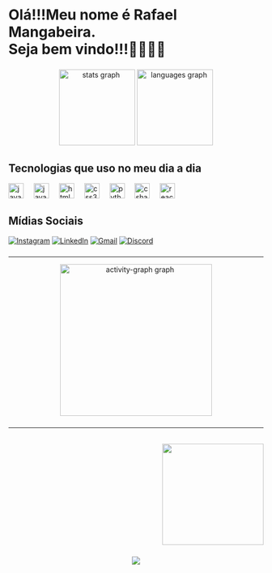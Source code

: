<h1 align="left">Olá!!!Meu nome é Rafael Mangabeira.<br>Seja bem vindo!!!🥳🎉🎉🎉</h1>

###

###

<div align="center">
  <img src="https://github-readme-stats.vercel.app/api?username=Ratomato&hide_title=false&hide_rank=false&show_icons=true&include_all_commits=true&count_private=true&disable_animations=false&theme=dracula&locale=en&hide_border=false&order=1" height="150" alt="stats graph"  />
  <img src="https://github-readme-stats.vercel.app/api/top-langs?username=Ratomato&locale=en&hide_title=false&layout=compact&card_width=320&langs_count=5&theme=dracula&hide_border=false&order=2" height="150" alt="languages graph"  />
</div>

###



###
Tecnologias que uso no meu dia a dia
------------------
<div align="left">
  <img src="https://cdn.jsdelivr.net/gh/devicons/devicon/icons/java/java-original.svg" height="30" alt="java logo"  />
  <img width="12" />
  <img src="https://cdn.jsdelivr.net/gh/devicons/devicon/icons/javascript/javascript-original.svg" height="30" alt="javascript logo"  />
  <img width="12" />
  <img src="https://cdn.jsdelivr.net/gh/devicons/devicon/icons/html5/html5-original.svg" height="30" alt="html5 logo"  />
  <img width="12" />
  <img src="https://cdn.jsdelivr.net/gh/devicons/devicon/icons/css3/css3-original.svg" height="30" alt="css3 logo"  />
  <img width="12" />
  <img src="https://cdn.jsdelivr.net/gh/devicons/devicon/icons/python/python-original.svg" height="30" alt="python logo"  />
  <img width="12" />
  <img src="https://cdn.jsdelivr.net/gh/devicons/devicon/icons/csharp/csharp-original.svg" height="30" alt="csharp logo"  />
  <img width="12" />
  <img src="https://cdn.jsdelivr.net/gh/devicons/devicon/icons/react/react-original.svg" height="30" alt="react logo"  />
</div>

###
Mídias Sociais
---------------------

[![Instagram](https://img.shields.io/badge/Instagram-E4405F?style=for-the-badge&logo=instagram&logoColor=white)](https://www.instagram.com/rafael_mangabeira_?igsh=YTZjcG1vaHk5d25s)
[![LinkedIn](https://img.shields.io/badge/LinkedIn-0077B5?style=for-the-badge&logo=linkedin&logoColor=white)](https://www.linkedin.com/in/rafael-mangabeira-135b7b322?utm_source=share&utm_campaign=share_via&utm_content=profile&utm_medium=android_app)
[![Gmail](https://img.shields.io/badge/Gmail-E4405F?style=for-the-badge&logo=gmail&logoColor=white)](mailto:rmsrafael06@gmail.com)
[![Discord](https://img.shields.io/badge/Discord-7289DA?style=for-the-badge&logo=discord&logoColor=white)](https://discord.com/users/1233611722787393628)


###
------------------------------------------------------
<div align="center">
  <img src="https://github-readme-activity-graph.vercel.app/graph?username=Ratomato&radius=16&theme=react&area=true&order=5" height="300" alt="activity-graph graph"  />
</div>

###
----------------------------------------
<br clear="both">

<div align="right">
  
  <img height="200" src="https://www.bing.com/th/id/OGC.a4e4a17be63d294f14a10f31b7ad1660?pid=1.7&rurl=https%3a%2f%2fmedia.giphy.com%2fmedia%2fJIX9t2j0ZTN9S%2fgiphy.gif&ehk=h%2bO6rjpSLjoJXWHzGh8QTkndpAyhoeJFuQe%2bzLna0ag%3d"  />
</div>

###

<div align="center">
  <img src="https://profile-counter.glitch.me/Ratomato/count.svg?"  />
</div>

###
